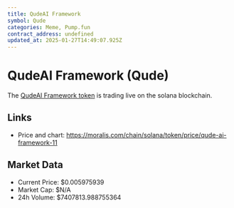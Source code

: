 ```yaml
---
title: QudeAI Framework
symbol: Qude
categories: Meme, Pump.fun
contract_address: undefined
updated_at: 2025-01-27T14:49:07.925Z
---
```


# QudeAI Framework (Qude)
The [QudeAI Framework token](https://moralis.com/chain/solana/token/price/qude-ai-framework-11) is trading live on the solana blockchain.

## Links
- Price and chart: https://moralis.com/chain/solana/token/price/qude-ai-framework-11

## Market Data
- Current Price: $0.005975939
- Market Cap: $N/A
- 24h Volume: $7407813.988755364

